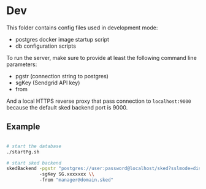# Dev

This folder contains config files used in development mode:

- postgres docker image startup script
- db configuration scripts

To run the server, make sure to provide at least the following command line
parameters:

- pgstr (connection string to postgres)
- sgKey (Sendgrid API key)
- from

And a local HTTPS reverse proxy that pass connection to `localhost:9000`
because the default sked backend port is 9000.

## Example

```sh

# start the database
./startPg.sh

# start sked backend
skedBackend -pgstr "postgres://user:password@localhost/sked?sslmode=disable" \\
            -sgKey SG.xxxxxxx \\
            -from "manager@domain.sked"
```
